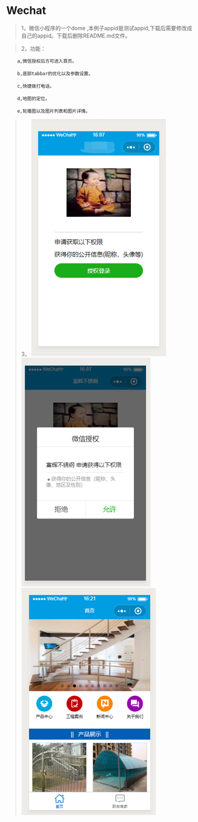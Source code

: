 # Wechat
> 1，微信小程序的一个dome ,本例子appid是测试appid,下载后需要修改成自己的appid。下载后删除README.md文件。

> 2，功能：

        a,微信授权后方可进入首页。
        
        b,底部tabbar的优化以及参数设置。
        
        c,快捷拨打电话。
        
        d,地图的定位。
        
        e,轮播图以及图片列表和图片详情。
        
  >3，
  ![demo1](https://github.com/qinqiaoling/Wechat/blob/master/kind/dome1.png)
  ![demo2](https://github.com/qinqiaoling/Wechat/blob/master/kind/dome2.png)
  ![demo3](https://github.com/qinqiaoling/Wechat/blob/master/kind/dome3.png)
        
